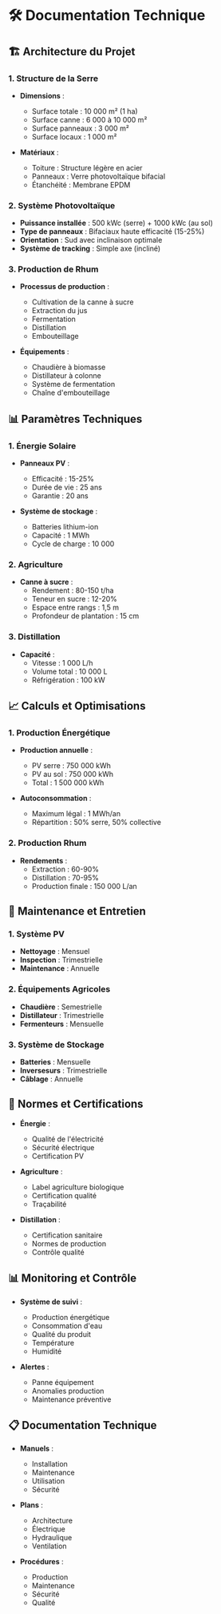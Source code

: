 # 🛠️ Documentation Technique

## 🏗️ Architecture du Projet

### 1. Structure de la Serre

- **Dimensions** :
  - Surface totale : 10 000 m² (1 ha)
  - Surface canne : 6 000 à 10 000 m²
  - Surface panneaux : 3 000 m²
  - Surface locaux : 1 000 m²

- **Matériaux** :
  - Toiture : Structure légère en acier
  - Panneaux : Verre photovoltaïque bifacial
  - Étanchéité : Membrane EPDM

### 2. Système Photovoltaïque

- **Puissance installée** : 500 kWc (serre) + 1000 kWc (au sol)
- **Type de panneaux** : Bifaciaux haute efficacité (15-25%)
- **Orientation** : Sud avec inclinaison optimale
- **Système de tracking** : Simple axe (incliné)

### 3. Production de Rhum

- **Processus de production** :
  - Cultivation de la canne à sucre
  - Extraction du jus
  - Fermentation
  - Distillation
  - Embouteillage

- **Équipements** :
  - Chaudière à biomasse
  - Distillateur à colonne
  - Système de fermentation
  - Chaîne d'embouteillage

## 📊 Paramètres Techniques

### 1. Énergie Solaire

- **Panneaux PV** :
  - Efficacité : 15-25%
  - Durée de vie : 25 ans
  - Garantie : 20 ans

- **Système de stockage** :
  - Batteries lithium-ion
  - Capacité : 1 MWh
  - Cycle de charge : 10 000

### 2. Agriculture

- **Canne à sucre** :
  - Rendement : 80-150 t/ha
  - Teneur en sucre : 12-20%
  - Espace entre rangs : 1,5 m
  - Profondeur de plantation : 15 cm

### 3. Distillation

- **Capacité** :
  - Vitesse : 1 000 L/h
  - Volume total : 10 000 L
  - Réfrigération : 100 kW

## 📈 Calculs et Optimisations

### 1. Production Énergétique

- **Production annuelle** :
  - PV serre : 750 000 kWh
  - PV au sol : 750 000 kWh
  - Total : 1 500 000 kWh

- **Autoconsommation** :
  - Maximum légal : 1 MWh/an
  - Répartition : 50% serre, 50% collective

### 2. Production Rhum

- **Rendements** :
  - Extraction : 60-90%
  - Distillation : 70-95%
  - Production finale : 150 000 L/an

## 🔄 Maintenance et Entretien

### 1. Système PV

- **Nettoyage** : Mensuel
- **Inspection** : Trimestrielle
- **Maintenance** : Annuelle

### 2. Équipements Agricoles

- **Chaudière** : Semestrielle
- **Distillateur** : Trimestrielle
- **Fermenteurs** : Mensuelle

### 3. Système de Stockage

- **Batteries** : Mensuelle
- **Inversesurs** : Trimestrielle
- **Câblage** : Annuelle

## 📝 Normes et Certifications

- **Énergie** :
  - Qualité de l'électricité
  - Sécurité électrique
  - Certification PV

- **Agriculture** :
  - Label agriculture biologique
  - Certification qualité
  - Traçabilité

- **Distillation** :
  - Certification sanitaire
  - Normes de production
  - Contrôle qualité

## 📊 Monitoring et Contrôle

- **Système de suivi** :
  - Production énergétique
  - Consommation d'eau
  - Qualité du produit
  - Température
  - Humidité

- **Alertes** :
  - Panne équipement
  - Anomalies production
  - Maintenance préventive

## 📋 Documentation Technique

- **Manuels** :
  - Installation
  - Maintenance
  - Utilisation
  - Sécurité

- **Plans** :
  - Architecture
  - Électrique
  - Hydraulique
  - Ventilation

- **Procédures** :
  - Production
  - Maintenance
  - Sécurité
  - Qualité
